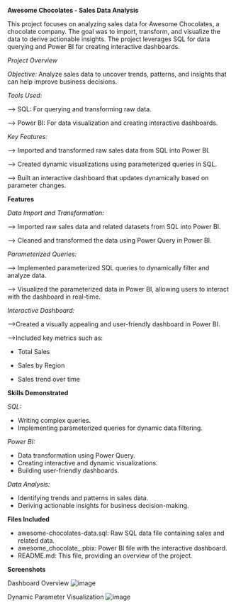 **Awesome Chocolates - Sales Data Analysis**

This project focuses on analyzing sales data for Awesome Chocolates, a chocolate company. The goal was to import, transform, and visualize the data to derive actionable insights. The project leverages SQL for data querying and Power BI for creating interactive dashboards.

_Project Overview_

_Objective:_ Analyze sales data to uncover trends, patterns, and insights that can help improve business decisions.

_Tools Used:_

  --> SQL: For querying and transforming raw data.

  --> Power BI: For data visualization and creating interactive dashboards.


_Key Features:_

  --> Imported and transformed raw sales data from SQL into Power BI.
  
  --> Created dynamic visualizations using parameterized queries in SQL.
  
  --> Built an interactive dashboard that updates dynamically based on parameter changes.


**Features**


_Data Import and Transformation:_

  --> Imported raw sales data and related datasets from SQL into Power BI.
  
  --> Cleaned and transformed the data using Power Query in Power BI.

_Parameterized Queries:_
  
  --> Implemented parameterized SQL queries to dynamically filter and analyze data.
  
  --> Visualized the parameterized data in Power BI, allowing users to interact with the dashboard in real-time.

_Interactive Dashboard:_
  
  -->Created a visually appealing and user-friendly dashboard in Power BI.
  
  -->Included key metrics such as:
  
* Total Sales
   
* Sales by Region

* Sales trend over time

**Skills Demonstrated**

_SQL:_
  * Writing complex queries.
  * Implementing parameterized queries for dynamic data filtering.

_Power BI:_
  * Data transformation using Power Query.
  * Creating interactive and dynamic visualizations.
  * Building user-friendly dashboards.
 
_Data Analysis:_
  * Identifying trends and patterns in sales data.
  * Deriving actionable insights for business decision-making.

**Files Included**
  * awesome-chocolates-data.sql:  Raw SQL data file containing sales and related data.
  * awesome_chocolate_.pbix:  Power BI file with the interactive dashboard.
  * README.md:  This file, providing an overview of the project.

**Screenshots**

Dashboard Overview
![image](https://github.com/user-attachments/assets/c61ab8dd-7eba-46b7-b63b-a2f1255bdfa6)


Dynamic Parameter Visualization
![image](https://github.com/user-attachments/assets/f21d1b4e-95b6-4f58-a31c-e1a94327c430)

